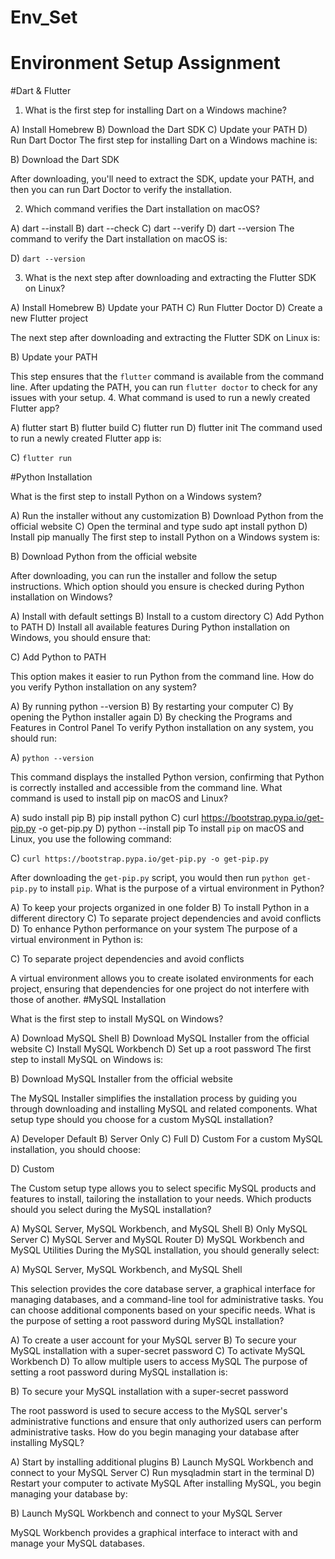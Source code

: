 # Env_Set

# Environment Setup Assignment

#Dart & Flutter

1. What is the first step for installing Dart on a Windows machine?

A) Install Homebrew
B) Download the Dart SDK
C) Update your PATH
D) Run Dart Doctor
The first step for installing Dart on a Windows machine is:

B) Download the Dart SDK

After downloading, you'll need to extract the SDK, update your PATH, and then you can run Dart Doctor to verify the installation.

2. Which command verifies the Dart installation on macOS?

A) dart --install
B) dart --check
C) dart --verify
D) dart --version
The command to verify the Dart installation on macOS is:

D) `dart --version`

3. What is the next step after downloading and extracting the Flutter SDK on Linux?

A) Install Homebrew
B) Update your PATH
C) Run Flutter Doctor
D) Create a new Flutter project

The next step after downloading and extracting the Flutter SDK on Linux is:

B) Update your PATH

This step ensures that the `flutter` command is available from the command line. After updating the PATH, you can run `flutter doctor` to check for any issues with your setup.
4. What command is used to run a newly created Flutter app?

A) flutter start
B) flutter build
C) flutter run
D) flutter init
The command used to run a newly created Flutter app is:

C) `flutter run`

#Python Installation

What is the first step to install Python on a Windows system?

A) Run the installer without any customization
B) Download Python from the official website
C) Open the terminal and type sudo apt install python
D) Install pip manually
The first step to install Python on a Windows system is:

B) Download Python from the official website

After downloading, you can run the installer and follow the setup instructions.
Which option should you ensure is checked during Python installation on Windows?

A) Install with default settings
B) Install to a custom directory
C) Add Python to PATH
D) Install all available features
During Python installation on Windows, you should ensure that:

C) Add Python to PATH

This option makes it easier to run Python from the command line.
How do you verify Python installation on any system?

A) By running python --version
B) By restarting your computer
C) By opening the Python installer again
D) By checking the Programs and Features in Control Panel
To verify Python installation on any system, you should run:

A) `python --version`

This command displays the installed Python version, confirming that Python is correctly installed and accessible from the command line.
What command is used to install pip on macOS and Linux?

A) sudo install pip
B) pip install python
C) curl https://bootstrap.pypa.io/get-pip.py -o get-pip.py
D) python --install pip
To install `pip` on macOS and Linux, you use the following command:

C) `curl https://bootstrap.pypa.io/get-pip.py -o get-pip.py`

After downloading the `get-pip.py` script, you would then run `python get-pip.py` to install `pip`.
What is the purpose of a virtual environment in Python?

A) To keep your projects organized in one folder
B) To install Python in a different directory
C) To separate project dependencies and avoid conflicts
D) To enhance Python performance on your system
The purpose of a virtual environment in Python is:

C) To separate project dependencies and avoid conflicts

A virtual environment allows you to create isolated environments for each project, ensuring that dependencies for one project do not interfere with those of another.
#MySQL Installation

What is the first step to install MySQL on Windows?

A) Download MySQL Shell
B) Download MySQL Installer from the official website
C) Install MySQL Workbench
D) Set up a root password
The first step to install MySQL on Windows is:

B) Download MySQL Installer from the official website

The MySQL Installer simplifies the installation process by guiding you through downloading and installing MySQL and related components.
What setup type should you choose for a custom MySQL installation?

A) Developer Default
B) Server Only
C) Full
D) Custom
For a custom MySQL installation, you should choose:

D) Custom

The Custom setup type allows you to select specific MySQL products and features to install, tailoring the installation to your needs.
Which products should you select during the MySQL installation?

A) MySQL Server, MySQL Workbench, and MySQL Shell
B) Only MySQL Server
C) MySQL Server and MySQL Router
D) MySQL Workbench and MySQL Utilities
During the MySQL installation, you should generally select:

A) MySQL Server, MySQL Workbench, and MySQL Shell

This selection provides the core database server, a graphical interface for managing databases, and a command-line tool for administrative tasks. You can choose additional components based on your specific needs.
What is the purpose of setting a root password during MySQL installation?

A) To create a user account for your MySQL server
B) To secure your MySQL installation with a super-secret password
C) To activate MySQL Workbench
D) To allow multiple users to access MySQL
The purpose of setting a root password during MySQL installation is:

B) To secure your MySQL installation with a super-secret password

The root password is used to secure access to the MySQL server's administrative functions and ensure that only authorized users can perform administrative tasks.
How do you begin managing your database after installing MySQL?

A) Start by installing additional plugins
B) Launch MySQL Workbench and connect to your MySQL Server
C) Run mysqladmin start in the terminal
D) Restart your computer to activate MySQL
After installing MySQL, you begin managing your database by:

B) Launch MySQL Workbench and connect to your MySQL Server

MySQL Workbench provides a graphical interface to interact with and manage your MySQL databases.